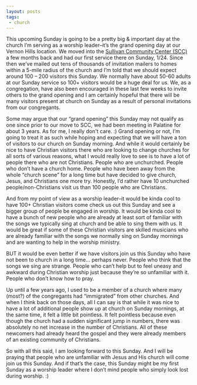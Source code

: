 ```yaml
---
layout: posts
tags:
 - church
---
```


This upcoming Sunday is going to be a pretty big & important day at the church I’m serving as a worship leader–it’s the grand opening day at our Vernon Hills location.  We moved into the [Sullivan Community Center (SCC)](http://www.vhparkdistrict.org/general/rentals/sullivan.asp "Sullivan Community Center") a few months back and had our first service there on Sunday, 1/24.   Since then we’ve mailed out tens of thousands of invitation mailers to homes within a 5-mile radius of the church and I’m told that we should expect around 100 – 200 visitors this Sunday.  We normally have about 50-60 adults at our Sunday service so 100+ visitors would be a huge deal for us.  We, as a congregation, have also been encouraged in these last few weeks to invite others to the grand opening and I am certainly hopeful that there will be many visitors present at church on Sunday as a result of personal invitations from our congregants.

Some may argue that our “grand opening” this Sunday may not qualify as one since prior to our move to SCC, we had been meeting in Palatine for about 3 years.  As for me, I really don't care. :)    Grand opening or not, I’m going to treat it as such while hoping and expecting that we will have a ton of visitors to our church on Sunday morning.  And while it would certainly be nice to have Christian visitors there who are looking to change churches for all sorts of various reasons, what I would really love to see is to have a lot of people there who are not Christians.  People who are unchurched.  People who don’t have a church home.  People who have been away from the whole “church scene” for a long time but have decided to give church, Jesus, and Christians one more try.  Honestly, I’d rather have 10 unchurched people/non-Christians visit us than 100 people who are Christians.

And from my point of view as a worship leader–it would be kinda cool to have 100+ Christian visitors come check us out this Sunday and see a bigger group of people be engaged in worship.  It would be kinda cool to have a bunch of new people who are already at least sort of familiar with the songs we typically sing at church and be able to sing them with us.  It would be great if some of these Christian visitors are skilled musicians who are already familiar with the songs we normally sing on Sunday mornings and are wanting to help in the worship ministry.

BUT it would be even better if we have visitors join us this Sunday who have not been to church in a long time… perhaps never.  People who think that the songs we sing are strange.  People who can’t help but to feel uneasy and awkward during Christian worship just because they’re so unfamiliar with it.  People who don’t know how to pray.

Up until a few years ago, I used to be a member of a church where many (most?) of the congregants had “immigrated” from other churches.  And when I think back on those days, all I can say is that while it was nice to have a lot of additional people show up at church on Sunday mornings, at the same time, it felt a little bit pointless.  It felt pointless because even though the church had a sudden significant jump in numbers, there was absolutely no net increase in the number of Christians.  All of these newcomers had already heard the gospel and they were already members of an existing community of Christians.

So with all this said, I am looking forward to this Sunday.  And I will be praying that people who are unfamiliar with Jesus and His church will come join us this Sunday.  And if that’s the case, this Sunday might be my first Sunday as a worship leader where I don’t mind people who simply look lost during worship. :)
